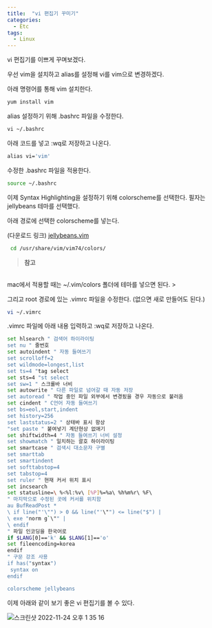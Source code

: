 ```yaml
---
title:  "vi 편집기 꾸미기"
categories:
  - Etc
tags:
  - Linux
---
```


vi 편집기를 이쁘게 꾸며보겠다.

우선 vim을 설치하고 alias를 설정해 vi를 vim으로 변경하겠다.

아래 명령어를 통해 vim 설치한다.

```bash
yum install vim
```

alias 설정하기 위해 .bashrc 파일을 수정한다.

```bash
vi ~/.bashrc
```

아래 코드를 넣고 :wq로 저장하고 나온다.

```bash
alias vi='vim'
```

수정한 .bashrc 파일을 적용한다.

```bash
source ~/.bashrc
```

이제 Syntax Highlighting을 설정하기 위해 colorscheme를 선택한다. 필자는 jellybeans 테마를 선택했다.

아래 경로에 선택한 colorscheme를 넣는다.

(다운로드 링크) [jellybeans.vim](https://s3-us-west-2.amazonaws.com/secure.notion-static.com/6a5b147d-c1e7-485c-92dc-09dcbadd0081/jellybeans.vim)

```bash
 cd /usr/share/vim/vim74/colors/
```

> **참고**
<br>
mac에서 적용할 때는 ~/.vim/colors 폴더에 테마를 넣으면 된다.
>


그리고 root 경로에 있는 .vimrc 파일을 수정한다. (없으면 새로 만들어도 된다.)

```bash
vi ~/.vimrc
```

.vimrc 파일에 아래 내용 입력하고 :wq로 저장하고 나온다.

```bash
set hlsearch " 검색어 하이라이팅
set nu " 줄번호
set autoindent " 자동 들여쓰기
set scrolloff=2
set wildmode=longest,list
set ts=4 "tag select
set sts=4 "st select
set sw=1 " 스크롤바 너비
set autowrite " 다른 파일로 넘어갈 때 자동 저장
set autoread " 작업 중인 파일 외부에서 변경됬을 경우 자동으로 불러옴
set cindent " C언어 자동 들여쓰기
set bs=eol,start,indent
set history=256
set laststatus=2 " 상태바 표시 항상
"set paste " 붙여넣기 계단현상 없애기
set shiftwidth=4 " 자동 들여쓰기 너비 설정
set showmatch " 일치하는 괄호 하이라이팅
set smartcase " 검색시 대소문자 구별
set smarttab
set smartindent
set softtabstop=4
set tabstop=4
set ruler " 현재 커서 위치 표시
set incsearch
set statusline=\ %<%l:%v\ [%P]%=%a\ %h%m%r\ %F\ 
" 마지막으로 수정된 곳에 커서를 위치함
au BufReadPost *
\ if line("'\"") > 0 && line("'\"") <= line("$") |
\ exe "norm g`\"" |
\ endif
" 파일 인코딩을 한국어로
if $LANG[0]=='k' && $LANG[1]=='o'
set fileencoding=korea
endif
" 구문 강조 사용
if has("syntax")
 syntax on
endif

colorscheme jellybeans
```

이제 아래와 같이 보기 좋은 vi 편집기를 볼 수 있다.

![스크린샷 2022-11-24 오후 1 35 16](https://user-images.githubusercontent.com/79130276/203695613-b1c64877-986f-4dcf-9b77-7de8896396a0.png)